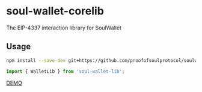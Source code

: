 # soul-wallet-corelib
The EIP-4337 interaction library for SoulWallet

## Usage


```bash
npm install --save-dev git+https://github.com/proofofsoulprotocol/soulwalletlib.git#v0.0.1
```

```javascript
import { WalletLib } from 'soul-wallet-lib';
```
[DEMO](https://github.com/proofofsoulprotocol/soul-wallet-contract/blob/c327f6be3408f70f110ad04f415ff1302d7108d6/test/test.ts)
